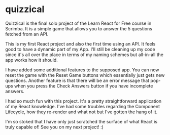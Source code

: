 # quizzical
Quizzical is the final solo project of the Learn React for Free course in Scrimba. It is a simple game that allows you to answer the 5 questions fetched from an API.

This is my first React project and also the first time using an API. It feels good to have a dynamic part of my App. I'll still be cleaning up my code since it's all over the place in terms of my naming schemes but all-in-all the app works how it should. 

I have added some additional features to the supposed app. You can now reset the game with the Reset Game buttons which essentially just gets new questions. Another feature is that there will be an error message that pop-ups when you press the Check Answers button if you have incomplete answers.

I had so much fun with this project. It's a pretty straightforward application of my React knowledge. I've had some troubles regarding the Component Lifecycle, how they re-render and what not but I've gotten the hang of it. 

I'm so stoked that I have only just scratched the surface of what React is truly capable of! See you on my next project! :)
